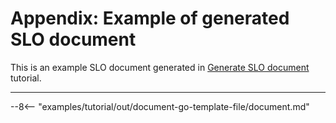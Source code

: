 # Appendix: Example of generated SLO document

This is an example SLO document generated in [Generate SLO document](./generate-slo-document.md) tutorial.

---

--8<-- "examples/tutorial/out/document-go-template-file/document.md"
